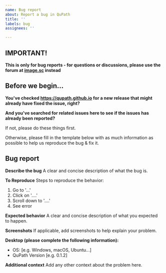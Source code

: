 ```yaml
---
name: Bug report
about: Report a bug in QuPath
title: ''
labels: bug
assignees: ''

---
```


## IMPORTANT!

**This is only for bug reports - for questions or discussions, please use the forum at [image.sc](https://forum.image.sc/tags/qupath) instead**

## Before we begin...

**You've checked https://qupath.github.io for a new release that might already have fixed the issue, right?**

**And you've searched for related issues here to see if the issues has already been reported?**

If not, please do these things first.

Otherwise, please fill in the template below with as much information as possible to help us reproduce the bug & fix it.


## Bug report

**Describe the bug**
A clear and concise description of what the bug is.

**To Reproduce**
Steps to reproduce the behavior:
1. Go to '...'
2. Click on '....'
3. Scroll down to '....'
4. See error

**Expected behavior**
A clear and concise description of what you expected to happen.

**Screenshots**
If applicable, add screenshots to help explain your problem.

**Desktop (please complete the following information):**
 - OS: [e.g. Windows, macOS, Ubuntu...]
 - QuPath Version [e.g. 0.1.2]

**Additional context**
Add any other context about the problem here.
